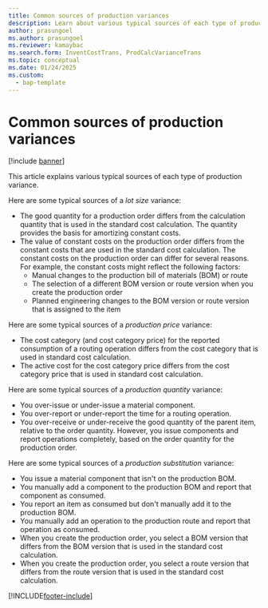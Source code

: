 ```yaml
---
title: Common sources of production variances
description: Learn about various typical sources of each type of production variance, including a list of typical sources of lot size variances. 
author: prasungoel
ms.author: prasungoel
ms.reviewer: kamaybac
ms.search.form: InventCostTrans, ProdCalcVarianceTrans
ms.topic: conceptual
ms.date: 01/24/2025
ms.custom: 
  - bap-template
---
```


# Common sources of production variances

[!include [banner](../includes/banner.md)]

This article explains various typical sources of each type of production variance.

Here are some typical sources of a *lot size* variance:

- The good quantity for a production order differs from the calculation quantity that is used in the standard cost calculation. The quantity provides the basis for amortizing constant costs.
- The value of constant costs on the production order differs from the constant costs that are used in the standard cost calculation. The constant costs on the production order can differ for several reasons. For example, the constant costs might reflect the following factors:
    - Manual changes to the production bill of materials (BOM) or route
    - The selection of a different BOM version or route version when you create the production order
    - Planned engineering changes to the BOM version or route version that is assigned to the item

Here are some typical sources of a *production price* variance:

- The cost category (and cost category price) for the reported consumption of a routing operation differs from the cost category that is used in standard cost calculation.
- The active cost for the cost category price differs from the cost category price that is used in standard cost calculation.

Here are some typical sources of a *production quantity* variance:

- You over-issue or under-issue a material component.
- You over-report or under-report the time for a routing operation.
- You over-receive or under-receive the good quantity of the parent item, relative to the order quantity. However, you issue components and report operations completely, based on the order quantity for the production order.

Here are some typical sources of a *production substitution* variance:

- You issue a material component that isn't on the production BOM.
- You manually add a component to the production BOM and report that component as consumed.
- You report an item as consumed but don't manually add it to the production BOM.
- You manually add an operation to the production route and report that operation as consumed.
- When you create the production order, you select a BOM version that differs from the BOM version that is used in the standard cost calculation.
- When you create the production order, you select a route version that differs from the route version that is used in the standard cost calculation.

[!INCLUDE[footer-include](../../includes/footer-banner.md)]
